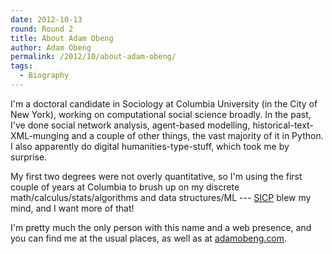 ```yaml
---
date: 2012-10-13
round: Round 2
title: About Adam Obeng
author: Adam Obeng
permalink: /2012/10/about-adam-obeng/
tags:
  - Biography
---
```

I'm a doctoral candidate in Sociology at Columbia University (in the City of New York), working on computational social science broadly. In the past, I've done social network analysis, agent-based modelling, historical-text-XML-munging and a couple of other things, the vast majority of it in Python. I also apparently do digital humanities-type-stuff, which took me by surprise.

My first two degrees were not overly quantitative, so I'm using the first couple of years at Columbia to brush up on my discrete math/calculus/stats/algorithms and data structures/ML --- [SICP][1] blew my mind, and I want more of that!

I'm pretty much the only person with this name and a web presence, and you can find me at the usual places, as well as at [adamobeng.com][2].

 [1]: http://mitpress.mit.edu/sicp/ "SICP"
 [2]: http://adamobeng.com "adamobeng.com"
